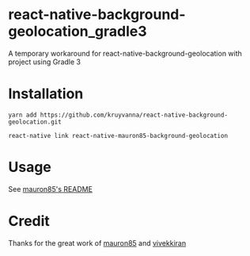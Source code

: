 # react-native-background-geolocation_gradle3

A temporary workaround for react-native-background-geolocation with project
using Gradle 3

# Installation

`yarn add https://github.com/kruyvanna/react-native-background-geolocation.git`

`react-native link react-native-mauron85-background-geolocation`

# Usage

See
[mauron85's README](https://github.com/mauron85/react-native-background-geolocation)

# Credit

Thanks for the great work of
[mauron85](https://github.com/mauron85/react-native-background-geolocation) and
[vivekkiran](https://github.com/vivekkiran/background-geolocation-android)
